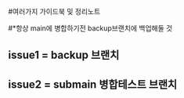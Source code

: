 #여러가지 가이드북 및 정리노트





















#*항상 main에 병합하기전 backup브랜치에 백업해둘 것
## issue1 = backup 브랜치
## issue2 = submain 병합테스트 브랜치
